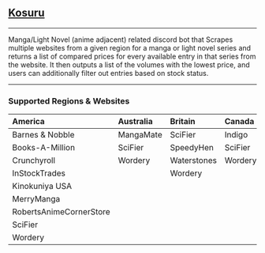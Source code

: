 ## <u>Kosuru</U>
***
Manga/Light Novel (anime adjacent) related discord bot that Scrapes multiple websites from a given region for a manga or light novel series and returns a list of compared prices for every available entry in that series from the website. It then outputs a list of the volumes with the lowest price, and users can additionally filter out entries based on stock status.
***
### Supported Regions & Websites
| America                 | Australia | Britain     | Canada  | Europe  |
|:------------------------|:----------|:------------|:--------|:--------|
| Barnes & Nobble         | MangaMate | SciFier     | Indigo  | SciFier |
| Books-A-Million         | SciFier   | SpeedyHen   | SciFier | Wordery |
| Crunchyroll             | Wordery   | Waterstones | Wordery |         |
| InStockTrades           |           | Wordery     |         |         |
| Kinokuniya USA          |           |             |         |         |
| MerryManga              |           |             |         |         |
| RobertsAnimeCornerStore |           |             |         |         |
| SciFier                 |           |             |         |         |
| Wordery                 |           |             |         |         |